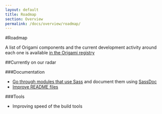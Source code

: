 ```yaml
---
layout: default
title: Roadmap
section: Overview
permalink: /docs/overview/roadmap/
---
```


#Roadmap

A list of Origami components and the current development activity around each one is available [in the Origami registry](http://registry.origami.ft.com)

##Currently on our radar

###Documentation

* [Go through modules that use Sass](https://github.com/Financial-Times/ft-origami/issues/274) and document them using [SassDoc](http://sassdoc.com/)
* [Improve README files](https://github.com/Financial-Times/ft-origami/issues/145)

###Tools

* Improving speed of the build tools
